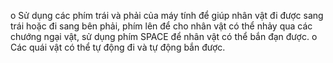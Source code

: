 o	Sử dụng các phím trái và phải của máy tính để giúp nhân vật đi được sang trái hoặc đi sang bên phải, 
phím lên để cho nhân vật có thể nhảy qua các chướng ngại vật, sử dụng phím SPACE để nhân vật có thể bắn đạn được.
o	Các quái vật có thể tự động đi và tự động bắn được.
